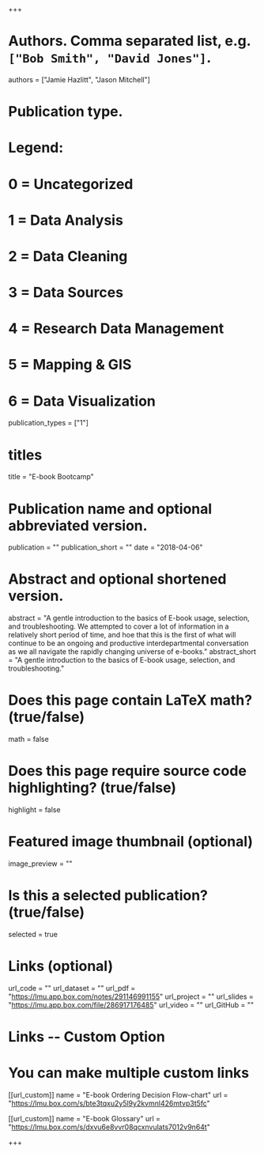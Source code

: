 +++

# Authors. Comma separated list, e.g. `["Bob Smith", "David Jones"]`.
authors = ["Jamie Hazlitt", "Jason Mitchell"]

# Publication type.
# Legend:
# 0 = Uncategorized
# 1 = Data Analysis
# 2 = Data Cleaning
# 3 = Data Sources
# 4 = Research Data Management
# 5 = Mapping & GIS
# 6 = Data Visualization
publication_types = ["1"]

# titles
title = "E-book Bootcamp"

# Publication name and optional abbreviated version.
publication = ""
publication_short = ""
date = "2018-04-06"

# Abstract and optional shortened version.
abstract = "A gentle introduction to the basics of E-book usage, selection, and troubleshooting. We attempted to cover a lot of information in a relatively short period of time, and hoe that this is the first of what will continue to be an ongoing and productive interdepartmental conversation as we all navigate the rapidly changing universe of e-books."
abstract_short = "A gentle introduction to the basics of E-book usage, selection, and troubleshooting."

# Does this page contain LaTeX math? (true/false)
math = false

# Does this page require source code highlighting? (true/false)
highlight = false

# Featured image thumbnail (optional)
image_preview = ""

# Is this a selected publication? (true/false)
selected = true

# Links (optional)
url_code = ""
url_dataset = ""
url_pdf = "https://lmu.app.box.com/notes/291146991155"
url_project = ""
url_slides = "https://lmu.app.box.com/file/286917176485"
url_video = ""
url_GitHub = ""

# Links -- Custom Option
# You can make multiple custom links
[[url_custom]]
name = "E-book Ordering Decision Flow-chart"
url = "https://lmu.box.com/s/bte3tqxu2y5l9y2kvmnl426mtvp3t5fc"

[[url_custom]]
name = "E-book Glossary"
url = "https://lmu.box.com/s/dxvu6e8vvr08qcxnvulats7012v9n64t"

+++

